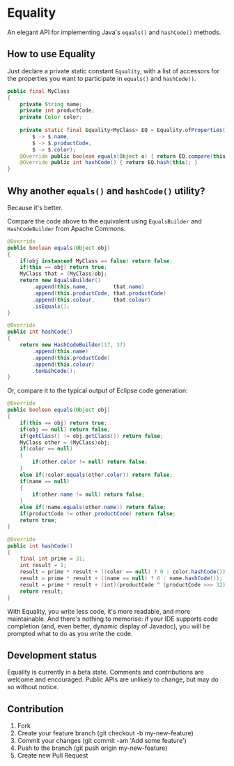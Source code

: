 # Equality

An elegant API for implementing Java's `equals()` and `hashCode()` methods.

## How to use Equality

Just declare a private static constant `Equality`, with a list of accessors for
the properties you want to participate in `equals()` and `hashCode()`.

```java
public final MyClass
{
	private String name;
	private int productCode;
	private Color color;
	
	private static final Equality<MyClass> EQ = Equality.ofProperties(
		$ -> $.name,
		$ -> $.productCode,
		$ -> $.color);	
	@Override public boolean equals(Object o) { return EQ.compare(this, o); }
	@Override public int hashCode() { return EQ.hash(this); }
}
```

## Why another `equals()` and `hashCode()` utility?

Because it's better.

Compare the code above to the equivalent using `EqualsBuilder` and
`HashCodeBuilder` from Apache Commons:

```java
@Override
public boolean equals(Object obj)
{
    if(obj instanceof MyClass == false) return false;
    if(this == obj) return true;
    MyClass that = (MyClass)obj;
    return new EqualsBuilder()
        .append(this.name,        that.name)
        .append(this.productCode, that.productCode)
        .append(this.colour,      that.colour)
        .isEquals();
}

@Override
public int hashCode()
{
    return new HashCodeBuilder(17, 37)
        .append(this.name)
        .append(this.productCode)
        .append(this.colour)
        .toHashCode();
}
```

Or, compare it to the typical output of Eclipse code generation:

```java
@Override
public boolean equals(Object obj)
{
    if(this == obj) return true;
    if(obj == null) return false;
    if(getClass() != obj.getClass()) return false;
    MyClass other = (MyClass)obj;
    if(color == null)
    {
    	if(other.color != null) return false;
    }
    else if(!color.equals(other.color)) return false;
    if(name == null)
    {
    	if(other.name != null) return false;
    }
    else if(!name.equals(other.name)) return false;
    if(productCode != other.productCode) return false;
    return true;
}

@Override
public int hashCode()
{
    final int prime = 31;
    int result = 1;
    result = prime * result + ((color == null) ? 0 : color.hashCode());
    result = prime * result + ((name == null) ? 0 : name.hashCode());
    result = prime * result + (int)(productCode ^ (productCode >>> 32));
    return result;
}
```

With Equality, you write less code, it's more readable, and more maintainable.
And there's nothing to memorise: if your IDE supports code completion (and, even
better, dynamic display of Javadoc), you will be prompted what to do as you
write the code.

## Development status

Equality is currently in a beta state. Comments and contributions are welcome
and encouraged. Public APIs are unlikely to change, but may do so without
notice.

## Contribution

1. Fork
2. Create your feature branch (git checkout -b my-new-feature)
3. Commit your changes (git commit -am 'Add some feature')
4. Push to the branch (git push origin my-new-feature)
5. Create new Pull Request

